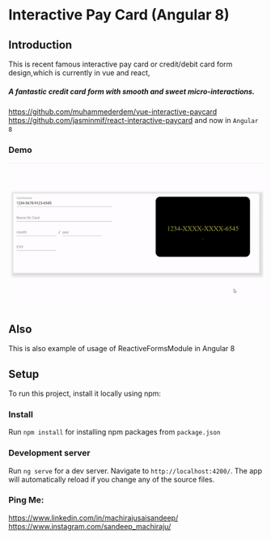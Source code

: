 # Interactive Pay Card (Angular 8)
## Introduction
This is recent famous interactive pay card or credit/debit card form design,which is currently in vue and react,
#####  A fantastic credit card form with smooth and sweet micro-interactions.
https://github.com/muhammederdem/vue-interactive-paycard
https://github.com/jasminmif/react-interactive-paycard
and now in  `Angular 8` 
### Demo 
![](angularPaycard.gif)
## Also
This is also example of usage of ReactiveFormsModule in Angular 8
## Setup
To run this project, install it locally using npm:
### Install
Run `npm install` for installing npm packages from `package.json` 
### Development server
Run `ng serve` for a dev server. Navigate to `http://localhost:4200/`. The app will automatically reload if you change any of the source files.

### Ping Me:
https://www.linkedin.com/in/machirajusaisandeep/
https://www.instagram.com/sandeep_machiraju/
